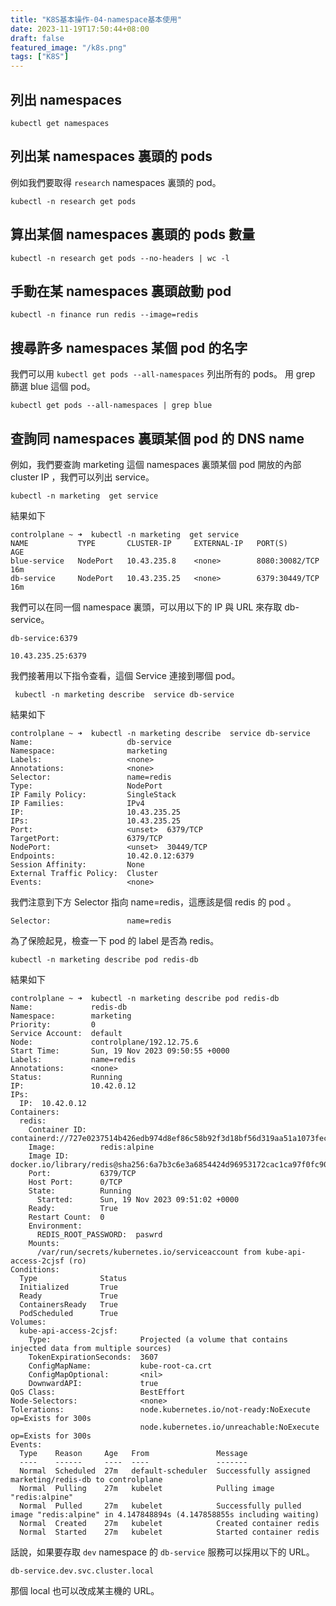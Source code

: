 ```yaml
---
title: "K8S基本操作-04-namespace基本使用"
date: 2023-11-19T17:50:44+08:00
draft: false
featured_image: "/k8s.png"
tags: ["K8S"]
---
```


## 列出 namespaces

```
kubectl get namespaces 
```

## 列出某  namespaces 裏頭的 pods

例如我們要取得 `research` namespaces 裏頭的 pod。

```
kubectl -n research get pods 
```

## 算出某個 namespaces 裏頭的 pods 數量

```
kubectl -n research get pods --no-headers | wc -l
```

## 手動在某 namespaces 裏頭啟動 pod

```
kubectl -n finance run redis --image=redis
```

## 搜尋許多 namespaces 某個 pod 的名字

我們可以用 `kubectl get pods --all-namespaces` 列出所有的 pods。 用 grep 篩選 blue 這個 pod。

```
kubectl get pods --all-namespaces | grep blue
```

## 查詢同 namespaces 裏頭某個 pod 的 DNS name

例如，我們要查詢 marketing 這個 namespaces 裏頭某個 pod 開放的內部 cluster IP ，我們可以列出 service。

```
kubectl -n marketing  get service
```

結果如下

```
controlplane ~ ➜  kubectl -n marketing  get service
NAME           TYPE       CLUSTER-IP     EXTERNAL-IP   PORT(S)          AGE
blue-service   NodePort   10.43.235.8    <none>        8080:30082/TCP   16m
db-service     NodePort   10.43.235.25   <none>        6379:30449/TCP   16m
```

我們可以在同一個 namespace 裏頭，可以用以下的 IP 與 URL 來存取 db-service。

```
db-service:6379
```

```
10.43.235.25:6379
```

我們接著用以下指令查看，這個 Service 連接到哪個 pod。

```
 kubectl -n marketing describe  service db-service
```

結果如下

```
controlplane ~ ➜  kubectl -n marketing describe  service db-service
Name:                     db-service
Namespace:                marketing
Labels:                   <none>
Annotations:              <none>
Selector:                 name=redis
Type:                     NodePort
IP Family Policy:         SingleStack
IP Families:              IPv4
IP:                       10.43.235.25
IPs:                      10.43.235.25
Port:                     <unset>  6379/TCP
TargetPort:               6379/TCP
NodePort:                 <unset>  30449/TCP
Endpoints:                10.42.0.12:6379
Session Affinity:         None
External Traffic Policy:  Cluster
Events:                   <none>
```

我們注意到下方 Selector 指向 name=redis，這應該是個 redis 的 pod 。

```
Selector:                 name=redis
```

為了保險起見，檢查一下 pod 的 label 是否為 redis。

```
kubectl -n marketing describe pod redis-db 
```

結果如下

```
controlplane ~ ➜  kubectl -n marketing describe pod redis-db 
Name:             redis-db
Namespace:        marketing
Priority:         0
Service Account:  default
Node:             controlplane/192.12.75.6
Start Time:       Sun, 19 Nov 2023 09:50:55 +0000
Labels:           name=redis
Annotations:      <none>
Status:           Running
IP:               10.42.0.12
IPs:
  IP:  10.42.0.12
Containers:
  redis:
    Container ID:   containerd://727e0237514b426edb974d8ef86c58b92f3d18bf56d319aa51a1073fec21b44a
    Image:          redis:alpine
    Image ID:       docker.io/library/redis@sha256:6a7b3c6e3a6854424d96953172cac1ca97f0fc90094bcc479f3949e29bb053af
    Port:           6379/TCP
    Host Port:      0/TCP
    State:          Running
      Started:      Sun, 19 Nov 2023 09:51:02 +0000
    Ready:          True
    Restart Count:  0
    Environment:
      REDIS_ROOT_PASSWORD:  paswrd
    Mounts:
      /var/run/secrets/kubernetes.io/serviceaccount from kube-api-access-2cjsf (ro)
Conditions:
  Type              Status
  Initialized       True 
  Ready             True 
  ContainersReady   True 
  PodScheduled      True 
Volumes:
  kube-api-access-2cjsf:
    Type:                    Projected (a volume that contains injected data from multiple sources)
    TokenExpirationSeconds:  3607
    ConfigMapName:           kube-root-ca.crt
    ConfigMapOptional:       <nil>
    DownwardAPI:             true
QoS Class:                   BestEffort
Node-Selectors:              <none>
Tolerations:                 node.kubernetes.io/not-ready:NoExecute op=Exists for 300s
                             node.kubernetes.io/unreachable:NoExecute op=Exists for 300s
Events:
  Type    Reason     Age   From               Message
  ----    ------     ----  ----               -------
  Normal  Scheduled  27m   default-scheduler  Successfully assigned marketing/redis-db to controlplane
  Normal  Pulling    27m   kubelet            Pulling image "redis:alpine"
  Normal  Pulled     27m   kubelet            Successfully pulled image "redis:alpine" in 4.147848894s (4.147858855s including waiting)
  Normal  Created    27m   kubelet            Created container redis
  Normal  Started    27m   kubelet            Started container redis
```

話說，如果要存取 `dev` namespace 的 `db-service` 服務可以採用以下的 URL。

```
db-service.dev.svc.cluster.local
```

那個 local 也可以改成某主機的 URL。